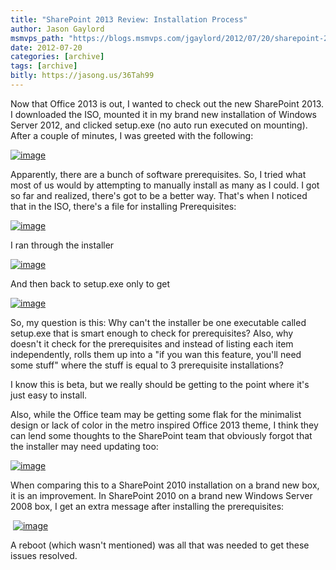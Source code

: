```yaml
---
title: "SharePoint 2013 Review: Installation Process"
author: Jason Gaylord
msmvps_path: "https://blogs.msmvps.com/jgaylord/2012/07/20/sharepoint-2013-review-installation-process/"
date: 2012-07-20
categories: [archive]
tags: [archive]
bitly: https://jasong.us/36Tah99
---
```


Now that Office 2013 is out, I wanted to check out the new SharePoint 2013. I downloaded the ISO, mounted it in my brand new installation of Windows Server 2012, and clicked setup.exe (no auto run executed on mounting). After a couple of minutes, I was greeted with the following:

[![image](http://jasongaylord.com/Media/Default/Windows-Live-Writer/SharePoint-2013-Review-Installation-Proc_D427/image_thumb.png "image")](http://jasongaylord.com/Media/Default/Windows-Live-Writer/SharePoint-2013-Review-Installation-Proc_D427/image_2.png)

Apparently, there are a bunch of software prerequisites. So, I tried what most of us would by attempting to manually install as many as I could. I got so far and realized, there's got to be a better way. That's when I noticed that in the ISO, there's a file for installing Prerequisites:

[![image](http://jasongaylord.com/Media/Default/Windows-Live-Writer/SharePoint-2013-Review-Installation-Proc_D427/image_thumb_1.png "image")](http://jasongaylord.com/Media/Default/Windows-Live-Writer/SharePoint-2013-Review-Installation-Proc_D427/image_4.png)

I ran through the installer

[![image](http://jasongaylord.com/Media/Default/Windows-Live-Writer/SharePoint-2013-Review-Installation-Proc_D427/image_thumb_2.png "image")](http://jasongaylord.com/Media/Default/Windows-Live-Writer/SharePoint-2013-Review-Installation-Proc_D427/image_6.png)

And then back to setup.exe only to get

[![image](http://jasongaylord.com/Media/Default/Windows-Live-Writer/SharePoint-2013-Review-Installation-Proc_D427/image_thumb_3.png "image")](http://jasongaylord.com/Media/Default/Windows-Live-Writer/SharePoint-2013-Review-Installation-Proc_D427/image_8.png)

So, my question is this: Why can't the installer be one executable called setup.exe that is smart enough to check for prerequisites? Also, why doesn't it check for the prerequisites and instead of listing each item independently, rolls them up into a "if you wan this feature, you'll need some stuff" where the stuff is equal to 3 prerequisite installations?

I know this is beta, but we really should be getting to the point where it's just easy to install.

Also, while the Office team may be getting some flak for the minimalist design or lack of color in the metro inspired Office 2013 theme, I think they can lend some thoughts to the SharePoint team that obviously forgot that the installer may need updating too:

[![image](http://jasongaylord.com/Media/Default/Windows-Live-Writer/SharePoint-2013-Review-Installation-Proc_D427/image_thumb_5.png "image")](http://jasongaylord.com/Media/Default/Windows-Live-Writer/SharePoint-2013-Review-Installation-Proc_D427/image_12.png)

When comparing this to a SharePoint 2010 installation on a brand new box, it is an improvement. In SharePoint 2010 on a brand new Windows Server 2008 box, I get an extra message after installing the prerequisites:

 [![image](http://jasongaylord.com/Media/Default/Windows-Live-Writer/SharePoint-2013-Review-Installation-Proc_D427/image_thumb_4.png "image")](http://jasongaylord.com/Media/Default/Windows-Live-Writer/SharePoint-2013-Review-Installation-Proc_D427/image_10.png)

A reboot (which wasn't mentioned) was all that was needed to get these issues resolved.